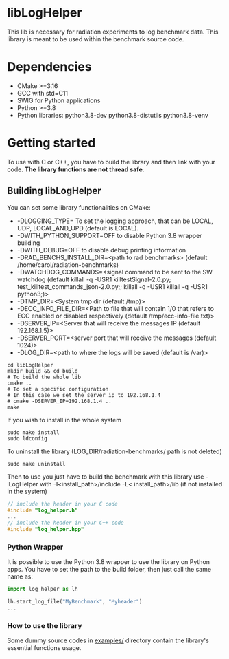 # libLogHelper

This lib is necessary for radiation experiments to log benchmark data. This library is meant to be used within the
benchmark source code.

# Dependencies

- CMake >=3.16
- GCC with std=C11
- SWIG for Python applications
- Python >=3.8
- Python libraries: python3.8-dev python3.8-distutils python3.8-venv

# Getting started

To use with C or C++, you have to build the library and then link with your code. **The library functions are not thread
safe**.

## Building libLogHelper

You can set some library functionalities on CMake:

- -DLOGGING_TYPE=<logging approach> To set the logging approach, that can be LOCAL, UDP, LOCAL_AND_UPD (default is
  LOCAL).
- -DWITH_PYTHON_SUPPORT=OFF to disable Python 3.8 wrapper building
- -DWITH_DEBUG=OFF to disable debug printing information
- -DRAD_BENCHS_INSTALL_DIR=\<path to rad benchmarks\> (default /home/carol/radiation-benchmarks)
- -DWATCHDOG_COMMANDS=\<signal command to be sent to the SW watchdog 
     (default killall -q -USR1 killtestSignal-2.0.py; test_killtest_commands_json-2.0.py;; killall -q -USR1 killall -q
  -USR1 python3;)\>
- -DTMP_DIR=\<System tmp dir (default /tmp)\> 
- -DECC_INFO_FILE_DIR=\<Path to file that will contain 1/0 that refers to ECC 
enabled or disabled respectively (default /tmp/ecc-info-file.txt)\>
- -DSERVER_IP=\<Server that will receive the messages IP (default 192.168.1.5)\>
- -DSERVER_PORT=\<server port that will receive the messages (default 1024)\>
- -DLOG_DIR=\<path to where the logs will be saved (default is /var)\>
```shell
cd libLogHelper
mkdir build && cd build
# To build the whole lib
cmake ..
# To set a specific configuration
# In this case we set the server ip to 192.168.1.4
# cmake -DSERVER_IP=192.168.1.4 ..
make
```

If you wish to install in the whole system

```shell
sudo make install
sudo ldconfig
```

To uninstall the library (LOG_DIR/radiation-benchmarks/ path is not deleted)

```shell
sudo make uninstall
```

Then to use you just have to build the benchmark with this library use -lLogHelper with -I<install_path>/include -L<
install_path>/lib
(if not installed in the system)

```C
// include the header in your C code
#include "log_helper.h"
...
// include the header in your C++ code
#include "log_helper.hpp"
```

### Python Wrapper

It is possible to use the Python 3.8 wrapper to use the library on Python apps. You have to set the path to the build
folder, then just call the same name as:

```python
import log_helper as lh

lh.start_log_file("MyBenchmark", "Myheader")
...
```

### How to use the library

Some dummy source codes in [examples/](https://github.com/radhelper/libLogHelper/tree/main/examples) directory contain the library's essential functions usage.
